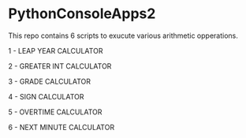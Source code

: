 ﻿# PythonConsoleApps2

This repo contains 6 scripts to exucute various arithmetic opperations.

1 - LEAP YEAR CALCULATOR 

2 - GREATER INT CALCULATOR

3 - GRADE CALCULATOR

4 - SIGN CALCULATOR

5 - OVERTIME CALCULATOR

6 - NEXT MINUTE CALCULATOR
